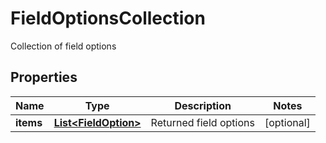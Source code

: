 

# FieldOptionsCollection

Collection of field options

## Properties

| Name | Type | Description | Notes |
|------------ | ------------- | ------------- | -------------|
|**items** | [**List&lt;FieldOption&gt;**](FieldOption.md) | Returned field options |  [optional] |



